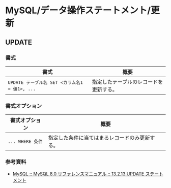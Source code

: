 # MySQL/データ操作ステートメント/更新

## UPDATE

### 書式

| 書式                                   | 概要                  |
|--------------------------------------|---------------------|
| `UPDATE テーブル名 SET <カラム名1 = 値1>, ...` | 指定したテーブルのレコードを更新する。 |

### 書式オプション

| 書式オプション   | 概要                                           |
| ---------------- | ---------------------------------------------- |
| `... WHERE 条件` | 指定した条件に当てはまるレコードのみ更新する。 |

### 参考資料

- [MySQL :: MySQL 8.0 リファレンスマニュアル :: 13.2.13 UPDATE ステートメント](https://dev.mysql.com/doc/refman/8.0/ja/update.html)
